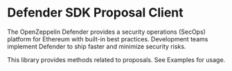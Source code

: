 # Defender SDK Proposal Client

The OpenZeppelin Defender provides a security operations (SecOps) platform for Ethereum with built-in best practices. Development teams implement Defender to ship faster and minimize security risks.

This library provides methods related to proposals. See Examples for usage.
